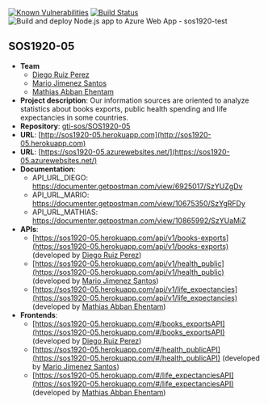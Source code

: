 [![Known Vulnerabilities](https://snyk.io/test/github/gti-sos/SOS1920-05/badge.svg?targetFile=package.json)](https://snyk.io/test/github/gti-sos/SOS1920-05?targetFile=package.json) [![Build Status](https://travis-ci.org/gti-sos/SOS1920-05.svg?branch=master)](https://travis-ci.org/gti-sos/SOS1920-05)![Build and deploy Node.js app to Azure Web App - sos1920-test](https://github.com/gti-sos/SOS1920-05/workflows/Build%20and%20deploy%20Node.js%20app%20to%20Azure%20Web%20App%20-%20sos1920-test/badge.svg)
## SOS1920-05

- **Team**
  - [Diego Ruiz Perez](https://github.com/dieruiper)
  - [Mario Jimenez Santos](https://github.com/J5Mario)
  - [Mathias Abban Ehentam](https://github.com/Kingmathy)
- **Project description**: Our information sources are oriented to analyze statistics about books exports, public health spending and life expectancies in some countries.
- **Repository**: [gti-sos/SOS1920-05](https://github.com/gti-sos/SOS1920-05)
- **URL**: [http://sos1920-05.herokuapp.com](http://sos1920-05.herokuapp.com)
- **URL**: [https://sos1920-05.azurewebsites.net/](https://sos1920-05.azurewebsites.net/)
- **Documentation**:
	- API_URL_DIEGO: 	https://documenter.getpostman.com/view/6925017/SzYUZgDv
	- API_URL_MARIO: https://documenter.getpostman.com/view/10675350/SzYgRFDy
	- API_URL_MATHIAS: https://documenter.getpostman.com/view/10865992/SzYUaMiZ
-  **APIs**:
    - [https://sos1920-05.herokuapp.com/api/v1/books-exports](https://sos1920-05.herokuapp.com/api/v1/books-exports) (developed by [Diego Ruiz Perez](https://github.com/dieruiper))
    - [https://sos1920-05.herokuapp.com/api/v1/health_public](https://sos1920-05.herokuapp.com/api/v1/health_public) (developed by [Mario Jimenez Santos](https://github.com/J5Mario))
    - [https://sos1920-05.herokuapp.com/api/v1/life_expectancies](https://sos1920-05.herokuapp.com/api/v1/life_expectancies) (developed by [Mathias Abban Ehentam](https://github.com/Kingmathy))
-  **Frontends**:
    - [https://sos1920-05.herokuapp.com/#/books_exportsAPI](https://sos1920-05.herokuapp.com/#/books_exportsAPI) (developed by [Diego Ruiz Perez](https://github.com/dieruiper))
    - [https://sos1920-05.herokuapp.com/#/health_publicAPI](https://sos1920-05.herokuapp.com/#/health_publicAPI) (developed by [Mario Jimenez Santos](https://github.com/J5Mario))
    - [https://sos1920-05.herokuapp.com/#/life_expectanciesAPI](https://sos1920-05.herokuapp.com/#/life_expectanciesAPI) (developed by [Mathias Abban Ehentam](https://github.com/Kingmathy))
